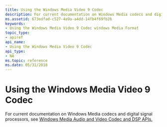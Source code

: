 ```yaml
---
title: Using the Windows Media Video 9 Codec
description: For current documentation on Windows Media codecs and digital signal processors, see Windows Media Audio and Video Codec and DSP APIs.
ms.assetid: 673edfad-c527-4a9a-a4dd-14fb4f69fb26
keywords:
- Using the Windows Media Video 9 Codec windows Media Format
topic_type:
- apiref
api_name:
- Using the Windows Media Video 9 Codec
api_type:
- NA
ms.topic: reference
ms.date: 05/31/2018
---
```


# Using the Windows Media Video 9 Codec

For current documentation on Windows Media codecs and digital signal processors, see [Windows Media Audio and Video Codec and DSP APIs.](/previous-versions//dd464626(v=vs.85))

 

 